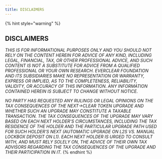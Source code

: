 ```yaml
---
title: DISCLAIMERS
---
```


{% hint style="warning" %}
## DISCLAIMERS

_THIS IS FOR INFORMATIONAL PURPOSES ONLY AND YOU SHOULD NOT RELY ON THE CONTENT HEREIN FOR ADVICE OF ANY KIND, INCLUDING LEGAL, FINANCIAL, TAX, OR OTHER PROFESSIONAL ADVICE, AND SUCH CONTENT IS NOT A SUBSTITUTE FOR ADVICE FROM A QUALIFIED PROFESSIONAL OR YOUR OWN RESEARCH. EVERCLEAR FOUNDATION AND ITS SUBSIDIARIES MAKE NO REPRESENTATION OR WARRANTY, EXPRESS OR IMPLIED, AS TO THE COMPLETENESS, RELIABILITY, VALIDITY, OR ACCURACY OF THIS INFORMATION. ANY INFORMATION CONTAINED HEREIN IS SUBJECT TO CHANGE WITHOUT NOTICE._

_NO PARTY HAS REQUESTED ANY RULINGS OR LEGAL OPINIONS ON THE TAX CONSEQUENCES OF THE NEXT→CLEAR TOKEN UPGRADE AND WHETHER SUCH AN UPGRADE MAY CONSTITUTE A TAXABLE TRANSACTION. THE TAX CONSEQUENCES OF THE UPGRADE MAY VARY BASED ON EACH NEXT HOLDER'S CIRCUMSTANCES, INCLUDING THE TAX RESIDENCE OF THE HOLDER AND THE PARTICULAR UPGRADE PATH USED FOR SUCH HOLDER'S NEXT (AUTOMATIC UPGRADE ON L2S VS. MANUAL LOCKBOX DEPOSIT ON L1). EACH NEXT HOLDER IS URGED TO CONSULT WITH, AND MUST RELY SOLELY ON, THE ADVICE OF THEIR OWN TAX ADVISORS REGARDING THE TAX CONSEQUENCES OF THE UPGRADE AND THEIR PARTICIPATION IN IT._
{% endhint %}

